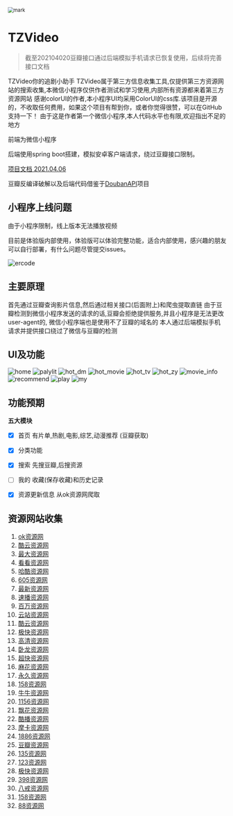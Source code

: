 <img src="http://pan-lovemefan.oss-cn-shenzhen.aliyuncs.com/blog/20201019/170546203.png" alt="mark" style="zoom:80%;" />
<br>

# TZVideo
> 截至202104020豆瓣接口通过后端模拟手机请求已恢复使用，后续将完善接口文档

TZVideo你的追剧小助手
TZVideo属于第三方信息收集工具,仅提供第三方资源网站的搜索收集,本微信小程序仅供作者测试和学习使用,内部所有资源都来着第三方资源网站
感谢colorUI的作者,本小程序UI均采用ColorUI的css库.该项目是开源的，不收取任何费用，如果这个项目有帮到你，或者你觉得很赞，可以在GitHub支持一下！
由于这是作者第一个微信小程序,本人代码水平也有限,欢迎指出不足的地方

前端为微信小程序

后端使用spring boot搭建，模拟安卓客户端请求，绕过豆瓣接口限制。

[项目文档 2021.04.06](https://docs.apipost.cn/view/370d5c9238dd67ef)

豆瓣反编译破解以及后端代码借鉴于[DoubanAPI](https://github.com/bestyize/DoubanAPI)项目
## 小程序上线问题
由于小程序限制，线上版本无法播放视频

目前是体验版内部使用，体验版可以体验完整功能，适合内部使用，感兴趣的朋友可以自行部署，有什么问题尽管提交issues。


![ercode](https://raw.githubusercontent.com/lovemefan/TZVideo/TZVideo2.0/frontend/images/ercode.jpg)
## 主要原理

首先通过豆瓣查询影片信息,然后通过相关接口(后面附上)和爬虫提取直链
由于豆瓣检测到微信小程序发送的请求的话,豆瓣会拒绝提供服务,并且小程序是无法更改user-agent的,
微信小程序端也是使用不了豆瓣的域名的
本人通过后端模拟手机请求并提供接口绕过了微信与豆瓣的检测




## UI及功能

![home](https://github.com/lovemefan/TZVideo/raw/TZVideo2.0/pictures/home.png)
![palylit](https://github.com/lovemefan/TZVideo/raw/TZVideo2.0/pictures/playlist.png)
![hot_dm](https://github.com/lovemefan/TZVideo/raw/TZVideo2.0/pictures/hot_dm.png)
![hot_movie](https://github.com/lovemefan/TZVideo/raw/TZVideo2.0/pictures/hot_movie.png)
![hot_tv](https://github.com/lovemefan/TZVideo/raw/TZVideo2.0/pictures/hot_tv.png)
![hot_zy](https://github.com/lovemefan/TZVideo/raw/TZVideo2.0/pictures/hot_zy.png)
![movie_info](https://github.com/lovemefan/TZVideo/raw/TZVideo2.0/pictures/movie_info.png)
![recommend](https://github.com/lovemefan/TZVideo/raw/TZVideo2.0/pictures/recommend.png)
![play](https://github.com/lovemefan/TZVideo/raw/TZVideo2.0/pictures/play.png)
![my](https://github.com/lovemefan/TZVideo/raw/TZVideo2.0/pictures/my.png)

## 功能预期



**五大模块**

- [x] 首页 有片单,热剧,电影,综艺,动漫推荐 (豆瓣获取)

- [x] 分类功能

- [x] 搜索 先搜豆瓣,后搜资源

- [ ] 我的   收藏(保存收藏)和历史记录

- [x] 资源更新信息  从ok资源网爬取 

## 资源网站收集
1.  [ok资源网](https://www.okzyw.com)
2.  [酷云资源网](http://www.kuyunzyw.tv)
3.  [最大资源网](http://www.zuidazy2.net)
4.  [看看资源网](http://www.kuyunzyw.tv)
5.  [哈酷资源网](http://www.666zy.com)
6.  [605资源网](http://www.765zy.com)
7.  [最新资源网](http://www.zuixinzy.cc)
8.  [速播资源网](https://www.subo8988.com)
9.  [百万资源网](http://www.baiwanzy.com)
10.  [云站资源网](http://www.zy.itono.cn)
11.  [酷云资源网](http://www.123ku.com)
12.  [极快资源网](https://www.jikzy.com)
13.  [高清资源网](http://www.gaoqingzy.com)
14.  [卧龙资源网](http://www.wolongzy.net)
15.  [超快资源网](http://265zy.cc)
16.  [麻花资源网](http://www.mahuazy.net)
17.  [永久资源网](http://www.yongjiuzy1.com)
18.  [158资源网](http://www.158zyz.com)
19.  [牛牛资源网](http://niuniuzy.com)
20.  [1156资源网](http://www.1156zy.net)
21.  [飘花资源网](https://www.xinpianzy.com)
22.  [酷播资源网](http://www.kubozy.net)
23.  [摩卡资源网](https://mokazy.com)
24.  [1886资源网](http://www.1886zy.net)
25.  [豆瓣资源网](http://douban666.com)
26.  [135资源网](http://135zy0.com)
27.  [123资源网](http://www.123ku.com)
28.  [极快资源网](https://www.jikzy.com)
29.  [398资源网](https://398zyz.com)
30.  [八戒资源网](http://bajiezy.cc)
31.  [158资源网](http://www.158zyz.com)
32.  [88资源网](http://www.88zyw.net)


